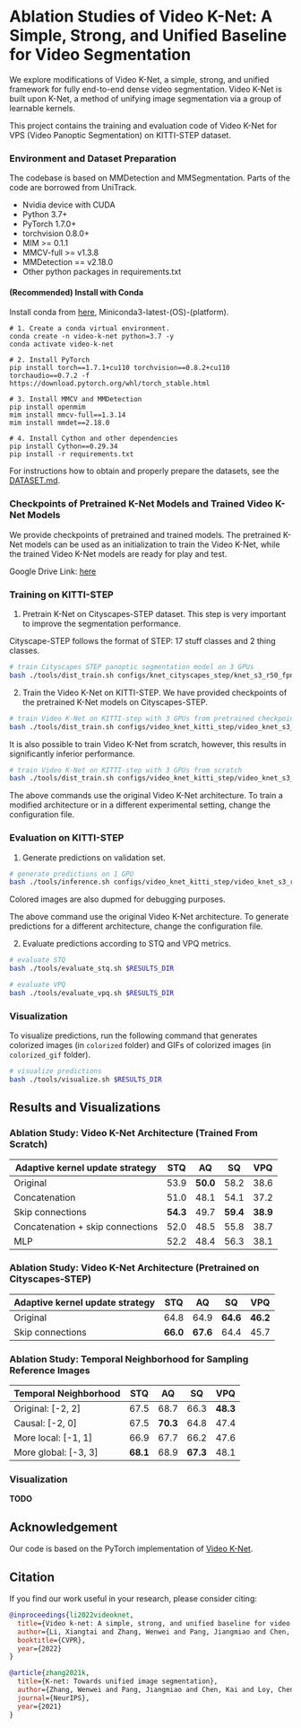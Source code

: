 # Ablation Studies of Video K-Net: A Simple, Strong, and Unified Baseline for Video Segmentation

We explore modifications of Video K-Net, a simple, strong, and unified framework for fully end-to-end dense video segmentation. Video K-Net is built upon K-Net, a method of unifying image segmentation via a group of learnable kernels.

This project contains the training and evaluation code of Video K-Net for VPS (Video Panoptic Segmentation) on KITTI-STEP dataset.


### Environment and Dataset Preparation 
The codebase is based on MMDetection and MMSegmentation. Parts of the code are borrowed from UniTrack.
* Nvidia device with CUDA 
* Python 3.7+
* PyTorch 1.7.0+
* torchvision 0.8.0+
* MIM >= 0.1.1
* MMCV-full >= v1.3.8
* MMDetection == v2.18.0
* Other python packages in requirements.txt

#### (Recommended) Install with Conda

Install conda from [here](https://repo.anaconda.com/miniconda/), Miniconda3-latest-(OS)-(platform).
```shell
# 1. Create a conda virtual environment.
conda create -n video-k-net python=3.7 -y
conda activate video-k-net

# 2. Install PyTorch
pip install torch==1.7.1+cu110 torchvision==0.8.2+cu110 torchaudio==0.7.2 -f https://download.pytorch.org/whl/torch_stable.html

# 3. Install MMCV and MMDetection
pip install openmim
mim install mmcv-full==1.3.14
mim install mmdet==2.18.0

# 4. Install Cython and other dependencies
pip install Cython==0.29.34
pip install -r requirements.txt
```

For instructions how to obtain and properly prepare the datasets, see the [DATASET.md](https://github.com/timpostuvan/Video-K-Net/blob/main/DATASET.md).


### Checkpoints of Pretrained K-Net Models and Trained Video K-Net Models

We provide checkpoints of pretrained and trained models. The pretrained K-Net models can be used as an initialization to train the Video K-Net, while the trained Video K-Net models are ready for play and test.

Google Drive Link: [here](https://drive.google.com/drive/folders/1DQvusMenJ01Am53-6UYAWaKx7naFrwOi?usp=sharing)


### Training on KITTI-STEP

1. Pretrain K-Net on Cityscapes-STEP dataset. This step is very important to improve the segmentation performance.

Cityscape-STEP follows the format of STEP: 17 stuff classes and 2 thing classes. 

```bash
# train Cityscapes STEP panoptic segmentation model on 3 GPUs
bash ./tools/dist_train.sh configs/knet_cityscapes_step/knet_s3_r50_fpn.py 3 $WORK_DIR --no-validate
```

2. Train the Video K-Net on KITTI-STEP. We have provided checkpoints of the pretrained K-Net models on Cityscapes-STEP.

```bash
# train Video K-Net on KITTI-step with 3 GPUs from pretrained checkpoint
bash ./tools/dist_train.sh configs/video_knet_kitti_step/video_knet_s3_r50_rpn_1x_kitti_step_sigmoid_stride2_mask_embed_link_ffn_joint_train.py 3 $WORK_DIR --no-validate --load-from $CHECKPOINT
```

It is also possible to train Video K-Net from scratch, however, this results in significantly inferior performance.

```bash
# train Video K-Net on KITTI-step with 3 GPUs from scratch
bash ./tools/dist_train.sh configs/video_knet_kitti_step/video_knet_s3_r50_rpn_1x_kitti_step_sigmoid_stride2_mask_embed_link_ffn_joint_train.py 3 $WORK_DIR --no-validate
```

The above commands use the original Video K-Net architecture. To train a modified architecture or in a different experimental setting, change the configuration file.


### Evaluation on KITTI-STEP

1. Generate predictions on validation set.

```bash
# generate predictions on 1 GPU
bash ./tools/inference.sh configs/video_knet_kitti_step/video_knet_s3_r50_rpn_1x_kitti_step_sigmoid_stride2_mask_embed_link_ffn_joint_train.py $CHECKPOINT $RESULTS_DIR
```

Colored images are also dupmed for debugging purposes.

The above command use the original Video K-Net architecture. To generate predictions for a different architecture, change the configuration file.

2. Evaluate predictions according to STQ and VPQ metrics.

```bash
# evaluate STQ
bash ./tools/evaluate_stq.sh $RESULTS_DIR 
```

```bash
# evaluate VPQ
bash ./tools/evaluate_vpq.sh $RESULTS_DIR
```


### Visualization

To visualize predictions, run the following command that generates colorized images (in `colorized` folder) and GIFs of colorized images (in `colorized_gif` folder).

```bash
# visualize predictions
bash ./tools/visualize.sh $RESULTS_DIR
```


## Results and Visualizations


### Ablation Study: Video K-Net Architecture (Trained From Scratch)

| Adaptive kernel update strategy  | STQ      | AQ       | SQ       | VPQ      |  
|----------------------------------|----------|----------|----------|----------|
| Original                         | 53.9     | **50.0** | 58.2     | 38.6     |
| Concatenation                    | 51.0     | 48.1     | 54.1     | 37.2     |
| Skip connections                 | **54.3** | 49.7     | **59.4** | **38.9** |
| Concatenation + skip connections | 52.0     | 48.5     | 55.8     | 38.7     |
| MLP                              | 52.2     | 48.4     | 56.3     | 38.1     |


### Ablation Study: Video K-Net Architecture (Pretrained on Cityscapes-STEP)

| Adaptive kernel update strategy  | STQ      | AQ       | SQ       | VPQ      |  
|----------------------------------|----------|----------|----------|----------|
| Original                         | 64.8     | 64.9     | **64.6** | **46.2** |
| Skip connections                 | **66.0** | **67.6** | 64.4     | 45.7     |


### Ablation Study: Temporal Neighborhood for Sampling Reference Images

| Temporal Neighborhood | STQ      | AQ       | SQ       | VPQ      |  
|-----------------------|----------|----------|----------|----------|
| Original: [-2, 2]     | 67.5     | 68.7     | 66.3     | **48.3** |
| Causal: [-2, 0]       | 67.5     | **70.3** | 64.8     | 47.4     |
| More local: [-1, 1]   | 66.9     | 67.7     | 66.2     | 47.6     |
| More global: [-3, 3]  | **68.1** | 68.9     | **67.3** | 48.1     |


### Visualization
**TODO**


## Acknowledgement

Our code is based on the PyTorch implementation of [Video K-Net](https://github.com/lxtGH/Video-K-Net).

## Citation

If you find our work useful in your research, please consider citing:

```bibtex
@inproceedings{li2022videoknet,
  title={Video k-net: A simple, strong, and unified baseline for video segmentation},
  author={Li, Xiangtai and Zhang, Wenwei and Pang, Jiangmiao and Chen, Kai and Cheng, Guangliang and Tong, Yunhai and Loy, Chen Change},
  booktitle={CVPR},
  year={2022}
}

@article{zhang2021k,
  title={K-net: Towards unified image segmentation},
  author={Zhang, Wenwei and Pang, Jiangmiao and Chen, Kai and Loy, Chen Change},
  journal={NeurIPS},
  year={2021}
}
```